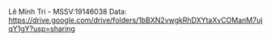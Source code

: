 Lê Minh Tri - MSSV:19146038
Data: https://drive.google.com/drive/folders/1bBXN2vwgkRhDXYtaXvCOManM7ujqY1gY?usp=sharing
